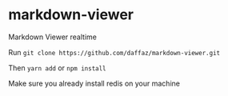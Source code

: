 # markdown-viewer
Markdown Viewer realtime

Run
`git clone https://github.com/daffaz/markdown-viewer.git`

Then
`yarn add` or `npm install`

Make sure you already install redis on your machine
